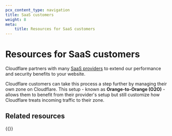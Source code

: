 ```yaml
---
pcx_content_type: navigation
title: SaaS customers
weight: 8
meta:
    title: Resources for SaaS customers
---
```


# Resources for SaaS customers

Cloudflare partners with many [SaaS providers](/cloudflare-for-platforms/cloudflare-for-saas/saas-customers/provider-guides/) to extend our performance and security benefits to your website.

Cloudflare customers can take this process a step further by managing their own zone on Cloudflare. This setup - known as **Orange-to-Orange (O2O)** - allows them to benefit from their provider's setup but still customize how Cloudflare treats incoming traffic to their zone.

## Related resources

{{<directory-listing>}}
